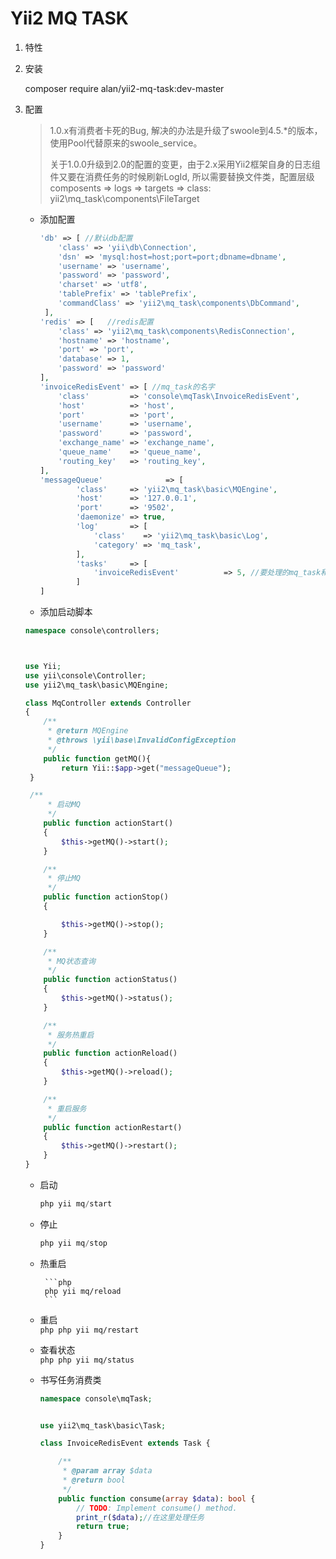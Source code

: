 Yii2 MQ TASK
================================

1. 特性

2. 安装

   composer require alan/yii2-mq-task:dev-master

3. 配置

   > 1.0.x有消费者卡死的Bug, 解决的办法是升级了swoole到4.5.*的版本，使用Pool代替原来的swoole_service。
   >
   > 关于1.0.0升级到2.0的配置的变更，由于2.x采用Yii2框架自身的日志组件又要在消费任务的时候刷新LogId, 所以需要替换文件类，配置层级 composents => logs => targets => class: yii2\mq_task\components\FileTarget
   
   - 添加配置
   
     ```php
     'db' => [ //默认db配置
         'class' => 'yii\db\Connection',
         'dsn' => 'mysql:host=host;port=port;dbname=dbname',
         'username' => 'username',
         'password' => 'password',
         'charset' => 'utf8',
         'tablePrefix' => 'tablePrefix',
         'commandClass' => 'yii2\mq_task\components\DbCommand',
      ],
     'redis' => [	//redis配置
         'class' => 'yii2\mq_task\components\RedisConnection',
         'hostname' => 'hostname',
         'port' => 'port',
         'database' => 1, 
         'password' => 'password'
     ],
     'invoiceRedisEvent' => [ //mq_task的名字
         'class'         => 'console\mqTask\InvoiceRedisEvent',
         'host'          => 'host',
         'port'          => 'port',
         'username'      => 'username',
         'password'      => 'password',
         'exchange_name' => 'exchange_name',
         'queue_name'    => 'queue_name',
         'routing_key'   => 'routing_key',
     ],
     'messageQueue'              => [
             'class'     => 'yii2\mq_task\basic\MQEngine',
             'host'      => '127.0.0.1',
             'port'      => '9502',
             'daemonize' => true,
             'log'       => [
                 'class'    => 'yii2\mq_task\basic\Log',
                 'category' => 'mq_task',
             ],
             'tasks'     => [
                 'invoiceRedisEvent'          => 5, //要处理的mq_task和对应的进程数
             ]
     ]
     
     ```
     
     
   
   -   添加启动脚本
   
     ```php
     namespace console\controllers;
     
     
     
     use Yii;
     use yii\console\Controller;
     use yii2\mq_task\basic\MQEngine;
     
     class MqController extends Controller
     {
         /**
          * @return MQEngine
          * @throws \yii\base\InvalidConfigException
          */
         public function getMQ(){
             return Yii::$app->get("messageQueue");
      }
     
      /**
          * 启动MQ
          */
         public function actionStart()
         {
             $this->getMQ()->start();
         }
     
         /**
          * 停止MQ
          */
         public function actionStop()
         {
     
             $this->getMQ()->stop();
         }
     
         /**
          * MQ状态查询
          */
         public function actionStatus()
         {
             $this->getMQ()->status();
         }
     
         /**
          * 服务热重启
          */
         public function actionReload()
         {
             $this->getMQ()->reload();
         }
     
         /**
          * 重启服务
          */
         public function actionRestart()
         {
             $this->getMQ()->restart();
         }
     }
     ```
     
     
     
   - 启动
   
     ```php
     php yii mq/start
     ```
     
    - 停止
        ```php
        php yii mq/stop
        ```
        
    - 热重启
      
           ```php
           php yii mq/reload
           ```
        
    - 重启             
           ```php
           php yii mq/restart
           ```
    - 查看状态             
          ```php
          php yii mq/status
          ```
   - 书写任务消费类
   
     ```php
     namespace console\mqTask;
     
     
     use yii2\mq_task\basic\Task;
     
     class InvoiceRedisEvent extends Task {
     
         /**
          * @param array $data
          * @return bool
          */
         public function consume(array $data): bool {
             // TODO: Implement consume() method.
             print_r($data);//在这里处理任务
             return true;
         }
     }
     ```